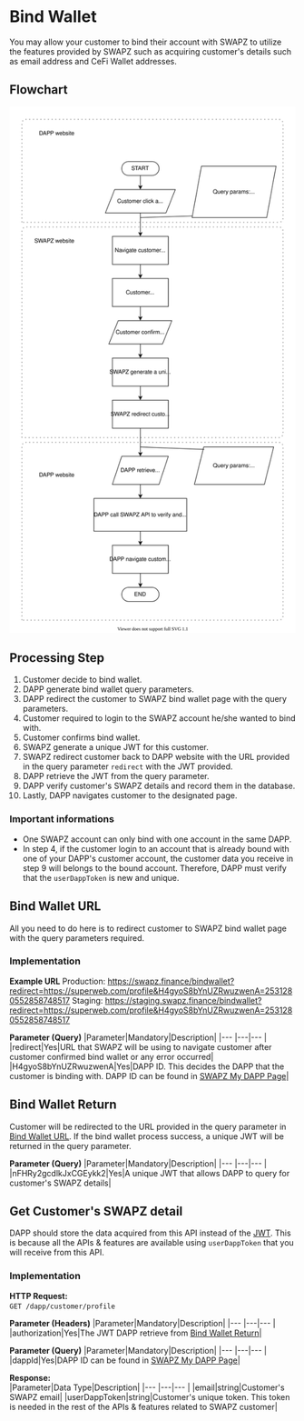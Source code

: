 # Bind Wallet

You may allow your customer to bind their account with SWAPZ to utilize the features provided by SWAPZ such as acquiring customer's details such as email address and CeFi Wallet addresses.

## Flowchart
<img src="./assets/bindWalletFlowchart.svg" alt="bind wallet flow chart">

## Processing Step
1. Customer decide to bind wallet.
2. DAPP generate bind wallet query parameters.
3. DAPP redirect the customer to SWAPZ bind wallet page with the query parameters.
4. Customer required to login to the SWAPZ account he/she wanted to bind with.
5. Customer confirms bind wallet.
6. SWAPZ generate a unique JWT for this customer.
7. SWAPZ redirect customer back to DAPP website with the URL provided in the query parameter `redirect` with the JWT provided.
8. DAPP retrieve the JWT from the query parameter.
9. DAPP verify customer's SWAPZ details and record them in the database.
10. Lastly, DAPP navigates customer to the designated page.


### Important informations
- One SWAPZ account can only bind with one account in the same DAPP.
- In step 4, if the customer login to an account that is already bound with one of your DAPP's customer account, the customer data you receive in step 9 will belongs to the bound account. Therefore, DAPP must verify that the `userDappToken` is new and unique.


## Bind Wallet URL
All you need to do here is to redirect customer to SWAPZ bind wallet page with the query parameters required.

### Implementation

**Example URL**
Production: https://swapz.finance/bindwallet?redirect=https://superweb.com/profile&H4gyoS8bYnUZRwuzwenA=2531280552858748517
Staging: https://staging.swapz.finance/bindwallet?redirect=https://superweb.com/profile&H4gyoS8bYnUZRwuzwenA=2531280552858748517

**Parameter (Query)**
|Parameter|Mandatory|Description|
|--- |---|--- |
|redirect|Yes|URL that SWAPZ will be using to navigate customer after customer confirmed bind wallet or any error occurred|
|H4gyoS8bYnUZRwuzwenA|Yes|DAPP ID. This decides the DAPP that the customer is binding with. DAPP ID can be found in [SWAPZ My DAPP Page](https://swapz.finance/app/mydapp)|

## Bind Wallet Return
Customer will be redirected to the URL provided in the query parameter in [Bind Wallet URL](#implementation). If the bind wallet process success, a unique JWT will be returned in the query parameter.

**Parameter (Query)**
|Parameter|Mandatory|Description|
|--- |---|--- |
|nFHRy2gcdlkJxCGEykk2|Yes|A unique JWT that allows DAPP to query for customer's SWAPZ details|


## Get Customer's SWAPZ detail
DAPP should store the data acquired from this API instead of the [JWT](#bind-wallet-return). This is because all the APIs & features are available using `userDappToken` that you will receive from this API.

### Implementation

**HTTP Request:**  
`GET /dapp/customer/profile`


**Parameter (Headers)**
|Parameter|Mandatory|Description|
|--- |---|--- |
|authorization|Yes|The JWT DAPP retrieve from [Bind Wallet Return](#bind-wallet-return)|

**Parameter (Query)**
|Parameter|Mandatory|Description|
|--- |---|--- |
|dappId|Yes|DAPP ID can be found in [SWAPZ My DAPP Page](https://swapz.finance/app/mydapp)|

**Response:**  
|Parameter|Data Type|Description|
|--- |---|--- |
|email|string|Customer's SWAPZ email|
|userDappToken|string|Customer's unique token. This token is needed in the rest of the APIs & features related to SWAPZ customer|
